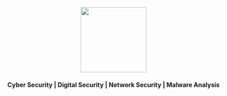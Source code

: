 <div align="center">
  <img height="150" src="https://github.com/x03ee/x03ee/blob/main/settings.gif" />
</div>

<h4 align="center">Cyber Security | Digital Security | Network Security | Malware Analysis</h4>
